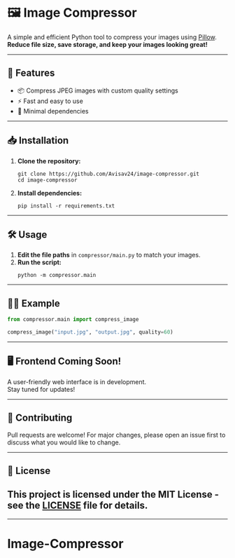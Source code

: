 # 🖼️ Image Compressor

A simple and efficient Python tool to compress your images using [Pillow](https://pypi.org/project/pillow/).  
**Reduce file size, save storage, and keep your images looking great!**

---

## 🚀 Features

- 📦 Compress JPEG images with custom quality settings
- ⚡ Fast and easy to use
- 🐍 Minimal dependencies

---

## 📥 Installation

1. **Clone the repository:**

   ```
   git clone https://github.com/Avisav24/image-compressor.git
   cd image-compressor
   ```

2. **Install dependencies:**
   ```
   pip install -r requirements.txt
   ```

---

## 🛠️ Usage

1. **Edit the file paths** in `compressor/main.py` to match your images.
2. **Run the script:**
   ```
   python -m compressor.main
   ```

---

## 🧑‍💻 Example

```python
from compressor.main import compress_image

compress_image("input.jpg", "output.jpg", quality=60)
```

---

## 🖥️ Frontend Coming Soon!

A user-friendly web interface is in development.  
Stay tuned for updates!

---

## 🤝 Contributing

Pull requests are welcome! For major changes, please open an issue first to discuss what you would like to change.

---

## 📄 License

## This project is licensed under the MIT License - see the [LICENSE](LICENSE) file for details.
---
# Image-Compressor
